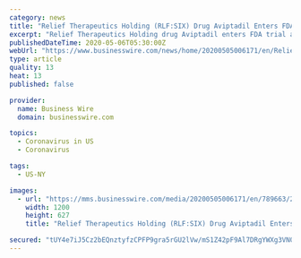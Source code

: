 ```yaml
---
category: news
title: "Relief Therapeutics Holding (RLF:SIX) Drug Aviptadil Enters FDA Trial at NYU Langone Health, New York, to Treat COVID-19-Induced Acute Respiratory Distress"
excerpt: "Relief Therapeutics Holding drug Aviptadil enters FDA trial at NYU Langone Health, New York, to treat COVID-19-ARDS"
publishedDateTime: 2020-05-06T05:30:00Z
webUrl: "https://www.businesswire.com/news/home/20200505006171/en/Relief-Therapeutics-Holding-RLFSIX-Drug-Aviptadil-Enters"
type: article
quality: 13
heat: 13
published: false

provider:
  name: Business Wire
  domain: businesswire.com

topics:
  - Coronavirus in US
  - Coronavirus

tags:
  - US-NY

images:
  - url: "https://mms.businesswire.com/media/20200505006171/en/789663/23/logo_Relief_small.jpg"
    width: 1200
    height: 627
    title: "Relief Therapeutics Holding (RLF:SIX) Drug Aviptadil Enters FDA Trial at NYU Langone Health, New York, to Treat COVID-19-Induced Acute Respiratory Distress"

secured: "tUY4e7iJ5Cz2bEQnztyfzCPFP9gra5rGU2lVw/mS1Z42pF9Al7DRgYWXg3VN02lnPcOhECuRNlLqaVP6H5cW/BrtaCNOKLz4wNH2vas9KYdguC7XpFEiidW/j8u+4cXIR/5eXsVIHkuPkm1zvg/M7KV0SW6YSzsc+o3rzpwVELlxpg07OQ0joflAqeB5m7O08An6xr0M54axR6ZVJ63kllt2Orz9TFKNJyfwYSneBz/FSflmU6+3ZqC48iE/OuMC1No+VT9Ly8vql3rBA3j/eMTHtgHZXZ/SUNELTfqXlfks/72FtMg8oFklJx9yZTuY;83PKVGN/e0KJmeRffIBZ3A=="
---
```


